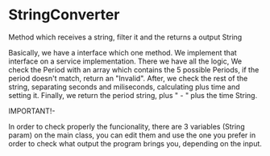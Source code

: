 # StringConverter
Method which receives a string, filter it and the returns a output String

Basically, we have a interface which one method. We implement that interface on a service implementation. There we have all the logic, We check the Period with an array which contains the 5 possible Periods, if the period doesn't match, return an "Invalid". After, we check the rest of the string, separating seconds and miliseconds, calculating plus time and setting it. Finally, we return the period string, plus " - " plus the time String.

IMPORTANT!-

In order to check properly the funcionality, there are 3 variables (String param) on the main class, you can edit them and use the one you prefer in order to check what output the program brings you, depending on the input.
